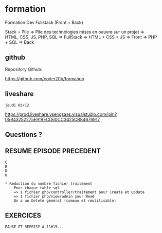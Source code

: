 # formation

Formation Dev Fullstack (Front + Back)

Stack = Pile
=> Pile des technologies mises en oeuvre sur un projet
=> HTML, CSS, JS, PHP, SQL  => FullStack
=> HTML + CSS + JS          => Front
=> PHP + SQL                => Back

## github

Repository Github:

https://github.com/coder20b/formation

## liveshare

    jeudi 03/12
    
https://prod.liveshare.vsengsaas.visualstudio.com/join?05B43252275E91BECD60CC3425CB84676917

## Questions ?

## RESUME EPISODE PRECEDENT

    C
    R
    D
    U

    * Reduction du nombre fichier traitement
        Pour chaque table sql 
        => 1 fichier php/controller/traitement pour Create et Update
        => 1 fichier php/view/admin pour Read
        On a un Delete général (commun et réutilisable)

## EXERCICES 

    PAUSE ET REPRISE A 11H15...

    


















